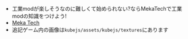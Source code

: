 - 工業modが楽しそうなのに難しくて始められない?ならMekaTechで工業modの知識をつけよう!
- [Meka Tech](https://www.curseforge.com/minecraft/modpacks/meka-tech)
- 追記ゲーム内の画像は`kubejs/assets/kubejs/textures`にあります
